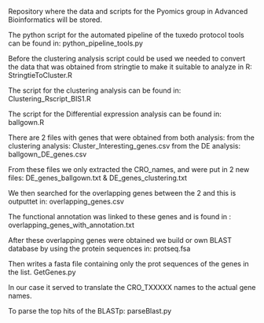 Repository where the data and scripts for the Pyomics group in Advanced Bioinformatics will be stored. 

The python script for the automated pipeline of the tuxedo protocol tools can be found in:
python_pipeline_tools.py

Before the clustering analysis script could be used we needed to convert the data that was obtained from stringtie to make it suitable to analyze in R:
StringtieToCluster.R


The script for the clustering analysis can be found in:
Clustering_Rscript_BIS1.R

The script for the Differential expression analysis can be found in:
ballgown.R


There are 2 files with genes that were obtained from both analysis:
from the clustering analysis: Cluster_Interesting_genes.csv
from the DE analysis: ballgown_DE_genes.csv

From these files we only extracted the CRO_names, and were put in 2 new files:
DE_genes_ballgown.txt & DE_genes_clustering.txt

We then searched for the overlapping genes between the 2 and this is outputtet in:
overlapping_genes.csv

The functional annotation was linked to these genes and is found in :
overlapping_genes_with_annotation.txt


After these overlapping genes were obtained we build or own BLAST database by using the protein sequences in:
protseq.fsa

Then writes a fasta file containing only the prot sequences of the genes in the list. 
GetGenes.py


In our case it served to translate the CRO_TXXXXX names to the actual gene names. 

To parse the top hits of the BLASTp: parseBlast.py



